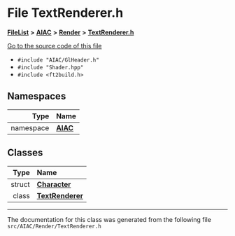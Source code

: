 

# File TextRenderer.h



[**FileList**](files.md) **>** [**AIAC**](dir_21da83368f7816722f2b707a7b03c84f.md) **>** [**Render**](dir_4231f99b70cbd7a69a19f070b3954fcb.md) **>** [**TextRenderer.h**](TextRenderer_8h.md)

[Go to the source code of this file](TextRenderer_8h_source.md)



* `#include "AIAC/GlHeader.h"`
* `#include "Shader.hpp"`
* `#include <ft2build.h>`













## Namespaces

| Type | Name |
| ---: | :--- |
| namespace | [**AIAC**](namespaceAIAC.md) <br> |


## Classes

| Type | Name |
| ---: | :--- |
| struct | [**Character**](structAIAC_1_1Character.md) <br> |
| class | [**TextRenderer**](classAIAC_1_1TextRenderer.md) <br> |



















































------------------------------
The documentation for this class was generated from the following file `src/AIAC/Render/TextRenderer.h`


